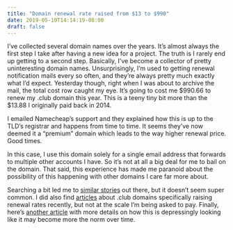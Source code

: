 ```yaml
---
title: "Domain renewal rate raised from $13 to $990"
date: 2019-05-10T14:14:19-08:00
draft: false
---
```

I’ve collected several domain names over the years. It’s almost always the first step I take after having a new idea for a project. The truth is I rarely end up getting to a second step. Basically, I’ve become a collector of pretty uninteresting domain names. Unsurprisingly, I’m used to getting renewal notification mails every so often, and they’re always pretty much exactly what I’d expect. Yesterday though, right when I was about to archive the mail, the total cost row caught my eye. It’s going to cost me $990.66 to renew my .club domain this year. This is a teeny tiny bit more than the $13.88 I originally paid back in 2014.

I emailed Namecheap’s support and they explained how this is up to the TLD’s registrar and happens from time to time. It seems they’ve now deemed it a “premium” domain which leads to the way higher renewal price. Good times.

In this case, I use this domain solely for a single email address that forwards to multiple other accounts I have. So it’s not at all a big deal for me to bail on the domain. That said, this experience has made me paranoid about the possibility of this happening with other domains I care far more about.

Searching a bit led me to [similar stories](http://www.webhostingtalk.com/showthread.php?t=1564409) out there, but it doesn’t seem super common. I did also find [articles](https://www.thedomains.com/2019/01/11/club-domain-registration-renewal-prices-to-rise-in-2019-2020-and-2021/) about .club domains specifically raising renewal rates recently, but not at the scale I’m being asked to pay. Finally, here’s [another article](https://www.theregister.co.uk/2019/04/26/dot_org_price_increases/) with more details on how this is depressingly looking like it may become more the norm over time.
